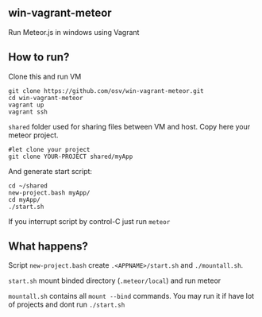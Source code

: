win-vagrant-meteor
------------------

Run Meteor.js in windows using Vagrant

## How to run?

Clone this and run VM

```shell
git clone https://github.com/osv/win-vagrant-meteor.git
cd win-vagrant-meteor
vagrant up
vagrant ssh
```

`shared` folder used for sharing files between VM and host. Copy here your meteor project.

```shell
#let clone your project
git clone YOUR-PROJECT shared/myApp
```

And generate start script:

```shell
cd ~/shared
new-project.bash myApp/
cd myApp/
./start.sh
```

If you interrupt script by control-C just run `meteor`

## What happens?

Script `new-project.bash` create `.<APPNAME>/start.sh` and `./mountall.sh`.

`start.sh` mount binded directory (`.meteor/local`) and run meteor

`mountall.sh` contains all `mount --bind` commands. You may run it if have lot of projects and dont run `./start.sh`
